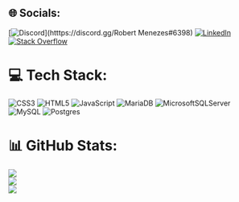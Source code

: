 
## 🌐 Socials:
[![Discord](https://img.shields.io/badge/Discord-%237289DA.svg?logo=discord&logoColor=white)](htttps://discord.gg/Robert Menezes#6398) [![LinkedIn](https://img.shields.io/badge/LinkedIn-%230077B5.svg?logo=linkedin&logoColor=white)](https://linkedin.com/in/https://www.linkedin.com/in/robertmenezesti/) [![Stack Overflow](https://img.shields.io/badge/-Stackoverflow-FE7A16?logo=stack-overflow&logoColor=white)](https://stackoverflow.com/users/robertmenezesdev) 

# 💻 Tech Stack:
![CSS3](https://img.shields.io/badge/css3-%231572B6.svg?style=flat&logo=css3&logoColor=white) ![HTML5](https://img.shields.io/badge/html5-%23E34F26.svg?style=flat&logo=html5&logoColor=white) ![JavaScript](https://img.shields.io/badge/javascript-%23323330.svg?style=flat&logo=javascript&logoColor=%23F7DF1E) ![MariaDB](https://img.shields.io/badge/MariaDB-003545?style=flat&logo=mariadb&logoColor=white) ![MicrosoftSQLServer](https://img.shields.io/badge/Microsoft%20SQL%20Sever-CC2927?style=flat&logo=microsoft%20sql%20server&logoColor=white) ![MySQL](https://img.shields.io/badge/mysql-%2300f.svg?style=flat&logo=mysql&logoColor=white) ![Postgres](https://img.shields.io/badge/postgres-%23316192.svg?style=flat&logo=postgresql&logoColor=white)
# 📊 GitHub Stats:
![](https://github-readme-stats.vercel.app/api?username=robertmenezesdev&theme=darcula&hide_border=false&include_all_commits=false&count_private=false)<br/>
![](https://github-readme-streak-stats.herokuapp.com/?user=robertmenezesdev&theme=darcula&hide_border=false)<br/>
![](https://github-readme-stats.vercel.app/api/top-langs/?username=robertmenezesdev&theme=darcula&hide_border=false&include_all_commits=false&count_private=false&layout=compact)
